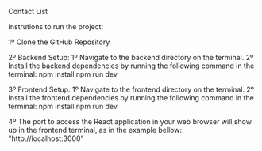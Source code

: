 Contact List 

Instrutions to run the project:

1º Clone the GitHub Repository

2º Backend Setup:
  1º Navigate to the backend directory on the terminal.
  2º Install the backend dependencies by running the following command in the terminal:
    npm install
    npm run dev

3º Frontend Setup:
  1º Navigate to the frontend directory on the terminal.
  2º Install the frontend dependencies by running the following command in the terminal:
    npm install
    npm run dev
 
4º The port to access the React application in your web browser will show up in the frontend terminal, as in the example bellow: 
  "http://localhost:3000"
